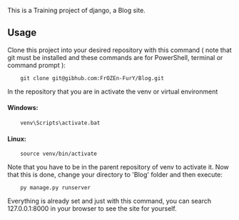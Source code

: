 This is a Training project of django, a Blog site.
## Usage
Clone this project into your desired repository with this command 
( note that git must be installed and these commands are for PowerShell, terminal or command prompt ):
```
    git clone git@gibhub.com:FrOZEn-FurY/Blog.git
```
In the repository that you are in activate the venv or virtual environment
#### Windows:
```
    venv\Scripts\activate.bat
```
#### Linux:
```
    source venv/bin/activate
```
Note that you have to be in the parent repository of venv to activate it.
Now that this is done, change your directory to 'Blog' folder and then execute:
```
    py manage.py runserver
```
Everything is already set and just with this command, you can search
127.0.0.1:8000 in your browser to see the site for yourself.
